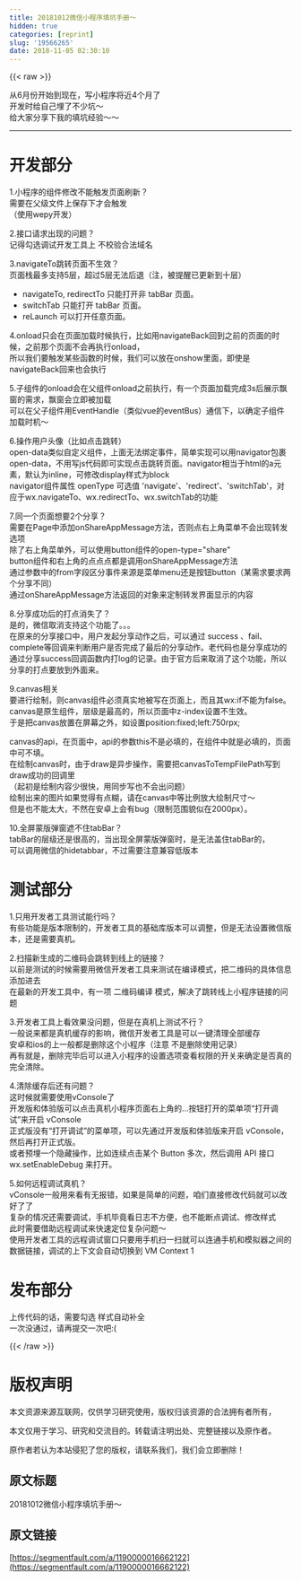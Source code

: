 ```yaml
---
title: 20181012微信小程序填坑手册～
hidden: true
categories: [reprint]
slug: '19566265'
date: 2018-11-05 02:30:10
---
```


{{< raw >}}
<p>&#x4ECE;6&#x6708;&#x4EFD;&#x5F00;&#x59CB;&#x5230;&#x73B0;&#x5728;&#xFF0C;&#x5199;&#x5C0F;&#x7A0B;&#x5E8F;&#x5C06;&#x8FD1;4&#x4E2A;&#x6708;&#x4E86;<br>&#x5F00;&#x53D1;&#x65F6;&#x7ED9;&#x81EA;&#x5DF1;&#x57CB;&#x4E86;&#x4E0D;&#x5C11;&#x5751;&#xFF5E;<br>&#x7ED9;&#x5927;&#x5BB6;&#x5206;&#x4EAB;&#x4E0B;&#x6211;&#x7684;&#x586B;&#x5751;&#x7ECF;&#x9A8C;&#xFF5E;&#xFF5E;</p><hr><h1 id="articleHeader0">&#x5F00;&#x53D1;&#x90E8;&#x5206;</h1><p>1.&#x5C0F;&#x7A0B;&#x5E8F;&#x7684;&#x7EC4;&#x4EF6;&#x4FEE;&#x6539;&#x4E0D;&#x80FD;&#x89E6;&#x53D1;&#x9875;&#x9762;&#x5237;&#x65B0;&#xFF1F;<br>&#x9700;&#x8981;&#x5728;&#x7236;&#x7EA7;&#x6587;&#x4EF6;&#x4E0A;&#x4FDD;&#x5B58;&#x4E0B;&#x624D;&#x4F1A;&#x89E6;&#x53D1;<br>&#xFF08;&#x4F7F;&#x7528;wepy&#x5F00;&#x53D1;&#xFF09;</p><p>2.&#x63A5;&#x53E3;&#x8BF7;&#x6C42;&#x51FA;&#x73B0;&#x7684;&#x95EE;&#x9898;&#xFF1F;<br>&#x8BB0;&#x5F97;&#x52FE;&#x9009;&#x8C03;&#x8BD5;&#x5F00;&#x53D1;&#x5DE5;&#x5177;&#x4E0A; &#x4E0D;&#x6821;&#x9A8C;&#x5408;&#x6CD5;&#x57DF;&#x540D;</p><p>3.navigateTo&#x8DF3;&#x8F6C;&#x9875;&#x9762;&#x4E0D;&#x751F;&#x6548;&#xFF1F;<br>&#x9875;&#x9762;&#x6808;&#x6700;&#x591A;&#x652F;&#x6301;5&#x5C42;&#xFF0C;&#x8D85;&#x8FC7;5&#x5C42;&#x65E0;&#x6CD5;&#x540E;&#x9000;&#xFF08;&#x6CE8;&#xFF0C;&#x88AB;&#x63D0;&#x9192;&#x5DF2;&#x66F4;&#x65B0;&#x5230;&#x5341;&#x5C42;&#xFF09;</p><ul><li>navigateTo, redirectTo &#x53EA;&#x80FD;&#x6253;&#x5F00;&#x975E; tabBar &#x9875;&#x9762;&#x3002;</li><li>switchTab &#x53EA;&#x80FD;&#x6253;&#x5F00; tabBar &#x9875;&#x9762;&#x3002;</li><li>reLaunch &#x53EF;&#x4EE5;&#x6253;&#x5F00;&#x4EFB;&#x610F;&#x9875;&#x9762;&#x3002;</li></ul><p>4.onload&#x53EA;&#x4F1A;&#x5728;&#x9875;&#x9762;&#x52A0;&#x8F7D;&#x65F6;&#x5019;&#x6267;&#x884C;&#xFF0C;&#x6BD4;&#x5982;&#x7528;navigateBack&#x56DE;&#x5230;&#x4E4B;&#x524D;&#x7684;&#x9875;&#x9762;&#x7684;&#x65F6;&#x5019;&#xFF0C;&#x4E4B;&#x524D;&#x90A3;&#x4E2A;&#x9875;&#x9762;&#x4E0D;&#x4F1A;&#x518D;&#x6267;&#x884C;onload&#xFF0C;<br>&#x6240;&#x4EE5;&#x6211;&#x4EEC;&#x8981;&#x89E6;&#x53D1;&#x67D0;&#x4E9B;&#x51FD;&#x6570;&#x7684;&#x65F6;&#x5019;&#xFF0C;&#x6211;&#x4EEC;&#x53EF;&#x4EE5;&#x653E;&#x5728;onshow&#x91CC;&#x9762;&#xFF0C;&#x5373;&#x4F7F;&#x662F;navigateBack&#x56DE;&#x6765;&#x4E5F;&#x4F1A;&#x6267;&#x884C;</p><p>5.&#x5B50;&#x7EC4;&#x4EF6;&#x7684;onload&#x4F1A;&#x5728;&#x7236;&#x7EC4;&#x4EF6;onload&#x4E4B;&#x524D;&#x6267;&#x884C;&#xFF0C;&#x6709;&#x4E00;&#x4E2A;&#x9875;&#x9762;&#x52A0;&#x8F7D;&#x5B8C;&#x6210;3s&#x540E;&#x5C55;&#x793A;&#x98D8;&#x7A97;&#x7684;&#x9700;&#x6C42;&#xFF0C;&#x98D8;&#x7A97;&#x4F1A;&#x7ACB;&#x5373;&#x88AB;&#x52A0;&#x8F7D;<br>&#x53EF;&#x4EE5;&#x5728;&#x7236;&#x5B50;&#x7EC4;&#x4EF6;&#x7528;EventHandle&#xFF08;&#x7C7B;&#x4F3C;vue&#x7684;eventBus&#xFF09;&#x901A;&#x4FE1;&#x4E0B;&#xFF0C;&#x4EE5;&#x786E;&#x5B9A;&#x5B50;&#x7EC4;&#x4EF6;&#x52A0;&#x8F7D;&#x65F6;&#x673A;&#xFF5E;</p><p>6.&#x64CD;&#x4F5C;&#x7528;&#x6237;&#x5934;&#x50CF;&#xFF08;&#x6BD4;&#x5982;&#x70B9;&#x51FB;&#x8DF3;&#x8F6C;&#xFF09;<br>open-data&#x7C7B;&#x4F3C;&#x81EA;&#x5B9A;&#x4E49;&#x7EC4;&#x4EF6;&#xFF0C;&#x4E0A;&#x9762;&#x65E0;&#x6CD5;&#x7ED1;&#x5B9A;&#x4E8B;&#x4EF6;&#xFF0C;&#x7B80;&#x5355;&#x5B9E;&#x73B0;&#x53EF;&#x4EE5;&#x7528;navigator&#x5305;&#x88F9;open-data&#xFF0C;&#x4E0D;&#x7528;&#x5199;js&#x4EE3;&#x7801;&#x5373;&#x53EF;&#x5B9E;&#x73B0;&#x70B9;&#x51FB;&#x8DF3;&#x8F6C;&#x9875;&#x9762;&#x3002;navigator&#x76F8;&#x5F53;&#x4E8E;html&#x7684;a&#x5143;&#x7D20;&#xFF0C;&#x9ED8;&#x8BA4;&#x4E3A;inline&#xFF0C;&#x53EF;&#x4FEE;&#x6539;display&#x6837;&#x5F0F;&#x4E3A;block<br>navigator&#x7EC4;&#x4EF6;&#x5C5E;&#x6027; openType &#x53EF;&#x9009;&#x503C; &apos;navigate&apos;&#x3001;&apos;redirect&apos;&#x3001;&apos;switchTab&apos;&#xFF0C;&#x5BF9;&#x5E94;&#x4E8E;wx.navigateTo&#x3001;wx.redirectTo&#x3001;wx.switchTab&#x7684;&#x529F;&#x80FD;</p><p>7.&#x540C;&#x4E00;&#x4E2A;&#x9875;&#x9762;&#x60F3;&#x8981;2&#x4E2A;&#x5206;&#x4EAB;&#xFF1F;<br>&#x9700;&#x8981;&#x5728;Page&#x4E2D;&#x6DFB;&#x52A0;onShareAppMessage&#x65B9;&#x6CD5;&#xFF0C;&#x5426;&#x5219;&#x70B9;&#x53F3;&#x4E0A;&#x89D2;&#x83DC;&#x5355;&#x4E0D;&#x4F1A;&#x51FA;&#x73B0;&#x8F6C;&#x53D1;&#x9009;&#x9879;<br>&#x9664;&#x4E86;&#x53F3;&#x4E0A;&#x89D2;&#x83DC;&#x5355;&#x5916;&#xFF0C;&#x53EF;&#x4EE5;&#x4F7F;&#x7528;button&#x7EC4;&#x4EF6;&#x7684;open-type=&quot;share&quot;<br>button&#x7EC4;&#x4EF6;&#x548C;&#x53F3;&#x4E0A;&#x89D2;&#x7684;&#x70B9;&#x70B9;&#x70B9;&#x90FD;&#x662F;&#x8C03;&#x7528;onShareAppMessage&#x65B9;&#x6CD5;<br>&#x901A;&#x8FC7;&#x53C2;&#x6570;&#x4E2D;&#x7684;from&#x5B57;&#x6BB5;&#x533A;&#x5206;&#x4E8B;&#x4EF6;&#x6765;&#x6E90;&#x662F;&#x83DC;&#x5355;menu&#x8FD8;&#x662F;&#x6309;&#x94AE;button&#xFF08;&#x67D0;&#x9700;&#x6C42;&#x8981;&#x6C42;&#x4E24;&#x4E2A;&#x5206;&#x4EAB;&#x4E0D;&#x540C;&#xFF09;<br>&#x901A;&#x8FC7;onShareAppMessage&#x65B9;&#x6CD5;&#x8FD4;&#x56DE;&#x7684;&#x5BF9;&#x8C61;&#x6765;&#x5B9A;&#x5236;&#x8F6C;&#x53D1;&#x754C;&#x9762;&#x663E;&#x793A;&#x7684;&#x5185;&#x5BB9;</p><p>8.&#x5206;&#x4EAB;&#x6210;&#x529F;&#x540E;&#x7684;&#x6253;&#x70B9;&#x6D88;&#x5931;&#x4E86;&#xFF1F;<br>&#x662F;&#x7684;&#xFF0C;&#x5FAE;&#x4FE1;&#x53D6;&#x6D88;&#x652F;&#x6301;&#x8FD9;&#x4E2A;&#x529F;&#x80FD;&#x4E86;&#x3002;&#x3002;&#x3002;<br>&#x5728;&#x539F;&#x6765;&#x7684;&#x5206;&#x4EAB;&#x63A5;&#x53E3;&#x4E2D;&#xFF0C;&#x7528;&#x6237;&#x53D1;&#x8D77;&#x5206;&#x4EAB;&#x52A8;&#x4F5C;&#x4E4B;&#x540E;&#xFF0C;&#x53EF;&#x4EE5;&#x901A;&#x8FC7; success &#x3001;fail&#x3001;complete&#x7B49;&#x56DE;&#x8C03;&#x6765;&#x5224;&#x65AD;&#x7528;&#x6237;&#x662F;&#x5426;&#x5B8C;&#x6210;&#x4E86;&#x6700;&#x540E;&#x7684;&#x5206;&#x4EAB;&#x52A8;&#x4F5C;&#x3002;&#x8001;&#x4EE3;&#x7801;&#x4E5F;&#x662F;&#x5206;&#x4EAB;&#x6210;&#x529F;&#x7684;&#x901A;&#x8FC7;&#x5206;&#x4EAB;success&#x56DE;&#x8C03;&#x51FD;&#x6570;&#x5185;&#x6253;log&#x7684;&#x8BB0;&#x5F55;&#x3002;&#x7531;&#x4E8E;&#x5B98;&#x65B9;&#x540E;&#x6765;&#x53D6;&#x6D88;&#x4E86;&#x8FD9;&#x4E2A;&#x529F;&#x80FD;&#xFF0C;&#x6240;&#x4EE5;&#x5206;&#x4EAB;&#x7684;&#x6253;&#x70B9;&#x8981;&#x653E;&#x5230;&#x5916;&#x9762;&#x6765;&#x3002;</p><p>9.canvas&#x76F8;&#x5173;<br>&#x8981;&#x8FDB;&#x884C;&#x7ED8;&#x5236;&#xFF0C;&#x5219;canvas&#x7EC4;&#x4EF6;&#x5FC5;&#x987B;&#x771F;&#x5B9E;&#x5730;&#x88AB;&#x5199;&#x5728;&#x9875;&#x9762;&#x4E0A;&#xFF0C;&#x800C;&#x4E14;&#x5176;wx:if&#x4E0D;&#x80FD;&#x4E3A;false&#x3002;<br>canvas&#x662F;&#x539F;&#x751F;&#x7EC4;&#x4EF6;&#xFF0C;&#x5C42;&#x7EA7;&#x662F;&#x6700;&#x9AD8;&#x7684;&#xFF0C;&#x6240;&#x4EE5;&#x9875;&#x9762;&#x4E2D;z-index&#x8BBE;&#x7F6E;&#x4E0D;&#x751F;&#x6548;&#x3002;<br>&#x4E8E;&#x662F;&#x628A;canvas&#x653E;&#x7F6E;&#x5728;&#x5C4F;&#x5E55;&#x4E4B;&#x5916;&#xFF0C;&#x5982;&#x8BBE;&#x7F6E;position:fixed;left:750rpx;</p><p>canvas&#x7684;api&#xFF0C;&#x5728;&#x9875;&#x9762;&#x4E2D;&#xFF0C;api&#x7684;&#x53C2;&#x6570;this&#x4E0D;&#x662F;&#x5FC5;&#x586B;&#x7684;&#xFF0C;&#x5728;&#x7EC4;&#x4EF6;&#x4E2D;&#x5C31;&#x662F;&#x5FC5;&#x586B;&#x7684;&#xFF0C;&#x9875;&#x9762;&#x4E2D;&#x53EF;&#x4E0D;&#x586B;&#x3002;<br>&#x5728;&#x7ED8;&#x5236;canvas&#x65F6;&#xFF0C;&#x7531;&#x4E8E;draw&#x662F;&#x5F02;&#x6B65;&#x64CD;&#x4F5C;&#xFF0C;&#x9700;&#x8981;&#x628A;canvasToTempFilePath&#x5199;&#x5230;draw&#x6210;&#x529F;&#x7684;&#x56DE;&#x8C03;&#x91CC;<br>&#xFF08;&#x8D77;&#x521D;&#x662F;&#x7ED8;&#x5236;&#x5185;&#x5BB9;&#x5C11;&#x5F88;&#x5FEB;&#xFF0C;&#x7528;&#x540C;&#x6B65;&#x5199;&#x4E5F;&#x4E0D;&#x4F1A;&#x51FA;&#x95EE;&#x9898;&#xFF09;<br>&#x7ED8;&#x5236;&#x51FA;&#x6765;&#x7684;&#x56FE;&#x7247;&#x5982;&#x679C;&#x89C9;&#x5F97;&#x6709;&#x70B9;&#x7CCA;&#xFF0C;&#x8BF7;&#x5728;canvas&#x4E2D;&#x7B49;&#x6BD4;&#x4F8B;&#x653E;&#x5927;&#x7ED8;&#x5236;&#x5C3A;&#x5BF8;&#xFF5E;<br>&#x4F46;&#x662F;&#x4E5F;&#x4E0D;&#x80FD;&#x592A;&#x5927;&#xFF0C;&#x4E0D;&#x7136;&#x5728;&#x5B89;&#x5353;&#x4E0A;&#x4F1A;&#x6709;bug&#xFF08;&#x9650;&#x5236;&#x8303;&#x56F4;&#x8C8C;&#x4F3C;&#x5728;2000px&#xFF09;&#x3002;</p><p>10.&#x5168;&#x5C4F;&#x8499;&#x7248;&#x5F39;&#x7A97;&#x906E;&#x4E0D;&#x4F4F;tabBar&#xFF1F;<br>tabBar&#x7684;&#x5C42;&#x7EA7;&#x8FD8;&#x662F;&#x5F88;&#x9AD8;&#x7684;&#xFF0C;&#x5F53;&#x51FA;&#x73B0;&#x5168;&#x5C4F;&#x8499;&#x7248;&#x5F39;&#x7A97;&#x65F6;&#xFF0C;&#x662F;&#x65E0;&#x6CD5;&#x76D6;&#x4F4F;tabBar&#x7684;&#xFF0C;<br>&#x53EF;&#x4EE5;&#x8C03;&#x7528;&#x5FAE;&#x4FE1;&#x7684;hidetabbar&#xFF0C;&#x4E0D;&#x8FC7;&#x9700;&#x8981;&#x6CE8;&#x610F;&#x517C;&#x5BB9;&#x4F4E;&#x7248;&#x672C;</p><h1 id="articleHeader1">&#x6D4B;&#x8BD5;&#x90E8;&#x5206;</h1><p>1.&#x53EA;&#x7528;&#x5F00;&#x53D1;&#x8005;&#x5DE5;&#x5177;&#x6D4B;&#x8BD5;&#x80FD;&#x884C;&#x5417;&#xFF1F;<br>&#x6709;&#x4E9B;&#x529F;&#x80FD;&#x662F;&#x7248;&#x672C;&#x9650;&#x5236;&#x7684;&#xFF0C;&#x5F00;&#x53D1;&#x8005;&#x5DE5;&#x5177;&#x7684;&#x57FA;&#x7840;&#x5E93;&#x7248;&#x672C;&#x53EF;&#x4EE5;&#x8C03;&#x6574;&#xFF0C;&#x4F46;&#x662F;&#x65E0;&#x6CD5;&#x8BBE;&#x7F6E;&#x5FAE;&#x4FE1;&#x7248;&#x672C;&#xFF0C;&#x8FD8;&#x662F;&#x9700;&#x8981;&#x771F;&#x673A;&#x3002;</p><p>2.&#x626B;&#x63CF;&#x65B0;&#x751F;&#x6210;&#x7684;&#x4E8C;&#x7EF4;&#x7801;&#x4F1A;&#x8DF3;&#x8F6C;&#x5230;&#x7EBF;&#x4E0A;&#x7684;&#x94FE;&#x63A5;&#xFF1F;<br>&#x4EE5;&#x524D;&#x662F;&#x6D4B;&#x8BD5;&#x7684;&#x65F6;&#x5019;&#x9700;&#x8981;&#x7528;&#x5FAE;&#x4FE1;&#x5F00;&#x53D1;&#x8005;&#x5DE5;&#x5177;&#x6765;&#x6D4B;&#x8BD5;&#x5728;&#x7F16;&#x8BD1;&#x6A21;&#x5F0F;&#xFF0C;&#x628A;&#x4E8C;&#x7EF4;&#x7801;&#x7684;&#x5177;&#x4F53;&#x4FE1;&#x606F;&#x6DFB;&#x52A0;&#x8FDB;&#x53BB;<br>&#x5728;&#x6700;&#x65B0;&#x7684;&#x5F00;&#x53D1;&#x5DE5;&#x5177;&#x4E2D;&#xFF0C;&#x6709;&#x4E00;&#x9879; &#x4E8C;&#x7EF4;&#x7801;&#x7F16;&#x8BD1; &#x6A21;&#x5F0F;&#xFF0C;&#x89E3;&#x51B3;&#x4E86;&#x8DF3;&#x8F6C;&#x7EBF;&#x4E0A;&#x5C0F;&#x7A0B;&#x5E8F;&#x94FE;&#x63A5;&#x7684;&#x95EE;&#x9898;</p><p>3.&#x5F00;&#x53D1;&#x8005;&#x5DE5;&#x5177;&#x4E0A;&#x770B;&#x6548;&#x679C;&#x6CA1;&#x95EE;&#x9898;&#xFF0C;&#x4F46;&#x662F;&#x5728;&#x771F;&#x673A;&#x4E0A;&#x6D4B;&#x8BD5;&#x4E0D;&#x884C;&#xFF1F;<br>&#x4E00;&#x822C;&#x8BF4;&#x6765;&#x90FD;&#x662F;&#x771F;&#x673A;&#x7F13;&#x5B58;&#x7684;&#x5F71;&#x54CD;&#xFF0C;&#x5FAE;&#x4FE1;&#x5F00;&#x53D1;&#x8005;&#x5DE5;&#x5177;&#x662F;&#x53EF;&#x4EE5;&#x4E00;&#x952E;&#x6E05;&#x7406;&#x5168;&#x90E8;&#x7F13;&#x5B58;<br>&#x5B89;&#x5353;&#x548C;ios&#x7684;&#x4E0A;&#x4E00;&#x822C;&#x90FD;&#x662F;&#x5220;&#x9664;&#x8FD9;&#x4E2A;&#x5C0F;&#x7A0B;&#x5E8F;&#xFF08;&#x6CE8;&#x610F; &#x4E0D;&#x662F;&#x5220;&#x9664;&#x4F7F;&#x7528;&#x8BB0;&#x5F55;&#xFF09;<br>&#x518D;&#x6709;&#x5C31;&#x662F;&#xFF0C;&#x5220;&#x9664;&#x5B8C;&#x6BD5;&#x540E;&#x53EF;&#x4EE5;&#x8FDB;&#x5165;&#x5C0F;&#x7A0B;&#x5E8F;&#x7684;&#x8BBE;&#x7F6E;&#x9009;&#x9879;&#x67E5;&#x770B;&#x6743;&#x9650;&#x7684;&#x5F00;&#x5173;&#x6765;&#x786E;&#x5B9A;&#x662F;&#x5426;&#x771F;&#x7684;&#x5B8C;&#x5168;&#x6E05;&#x9664;&#x3002;</p><p>4.&#x6E05;&#x9664;&#x7F13;&#x5B58;&#x540E;&#x8FD8;&#x6709;&#x95EE;&#x9898;&#xFF1F;<br>&#x8FD9;&#x65F6;&#x5019;&#x5C31;&#x9700;&#x8981;&#x4F7F;&#x7528;vConsole&#x4E86;<br>&#x5F00;&#x53D1;&#x7248;&#x548C;&#x4F53;&#x9A8C;&#x7248;&#x53EF;&#x4EE5;&#x70B9;&#x51FB;&#x771F;&#x673A;&#x5C0F;&#x7A0B;&#x5E8F;&#x9875;&#x9762;&#x53F3;&#x4E0A;&#x89D2;&#x7684;...&#x6309;&#x94AE;&#x6253;&#x5F00;&#x7684;&#x83DC;&#x5355;&#x9879;&#x201C;&#x6253;&#x5F00;&#x8C03;&#x8BD5;&#x201D;&#x6765;&#x5F00;&#x542F; vConsole<br>&#x6B63;&#x5F0F;&#x7248;&#x6CA1;&#x6709;&#x201C;&#x6253;&#x5F00;&#x8C03;&#x8BD5;&#x201D;&#x7684;&#x83DC;&#x5355;&#x9879;&#xFF0C;&#x53EF;&#x4EE5;&#x5148;&#x901A;&#x8FC7;&#x5F00;&#x53D1;&#x7248;&#x548C;&#x4F53;&#x9A8C;&#x7248;&#x6765;&#x5F00;&#x542F; vConsole&#xFF0C;&#x7136;&#x540E;&#x518D;&#x6253;&#x5F00;&#x6B63;&#x5F0F;&#x7248;&#x3002;<br>&#x6216;&#x8005;&#x9884;&#x57CB;&#x4E00;&#x4E2A;&#x9690;&#x85CF;&#x64CD;&#x4F5C;&#xFF0C;&#x6BD4;&#x5982;&#x8FDE;&#x7EED;&#x70B9;&#x51FB;&#x67D0;&#x4E2A; Button &#x591A;&#x6B21;&#xFF0C;&#x7136;&#x540E;&#x8C03;&#x7528; API &#x63A5;&#x53E3; wx.setEnableDebug &#x6765;&#x6253;&#x5F00;&#x3002;</p><p>5.&#x5982;&#x4F55;&#x8FDC;&#x7A0B;&#x8C03;&#x8BD5;&#x771F;&#x673A;&#xFF1F;<br>vConsole&#x4E00;&#x822C;&#x7528;&#x6765;&#x770B;&#x6709;&#x65E0;&#x62A5;&#x9519;&#xFF0C;&#x5982;&#x679C;&#x662F;&#x7B80;&#x5355;&#x7684;&#x95EE;&#x9898;&#xFF0C;&#x54B1;&#x4EEC;&#x76F4;&#x63A5;&#x4FEE;&#x6539;&#x4EE3;&#x7801;&#x5C31;&#x53EF;&#x4EE5;&#x6539;&#x597D;&#x4E86;&#x4E86;<br>&#x590D;&#x6742;&#x7684;&#x60C5;&#x51B5;&#x8FD8;&#x9700;&#x8981;&#x8C03;&#x8BD5;&#xFF0C;&#x624B;&#x673A;&#x6BD5;&#x7ADF;&#x770B;&#x65E5;&#x5FD7;&#x4E0D;&#x65B9;&#x4FBF;&#xFF0C;&#x4E5F;&#x4E0D;&#x80FD;&#x65AD;&#x70B9;&#x8C03;&#x8BD5;&#x3001;&#x4FEE;&#x6539;&#x6837;&#x5F0F;<br>&#x6B64;&#x65F6;&#x9700;&#x8981;&#x501F;&#x52A9;&#x8FDC;&#x7A0B;&#x8C03;&#x8BD5;&#x6765;&#x5FEB;&#x901F;&#x5B9A;&#x4F4D;&#x590D;&#x6742;&#x95EE;&#x9898;&#xFF5E;<br>&#x4F7F;&#x7528;&#x5F00;&#x53D1;&#x8005;&#x5DE5;&#x5177;&#x7684;&#x8FDC;&#x7A0B;&#x8C03;&#x8BD5;&#x7A97;&#x53E3;&#x53EA;&#x8981;&#x7528;&#x624B;&#x673A;&#x626B;&#x4E00;&#x626B;&#x5C31;&#x53EF;&#x4EE5;&#x8FDE;&#x901A;&#x624B;&#x673A;&#x548C;&#x6A21;&#x62DF;&#x5668;&#x4E4B;&#x95F4;&#x7684;&#x6570;&#x636E;&#x94FE;&#x63A5;&#xFF0C;&#x8C03;&#x8BD5;&#x7684;&#x4E0A;&#x4E0B;&#x6587;&#x4F1A;&#x81EA;&#x52A8;&#x5207;&#x6362;&#x5230; VM Context 1</p><h1 id="articleHeader2">&#x53D1;&#x5E03;&#x90E8;&#x5206;</h1><p>&#x4E0A;&#x4F20;&#x4EE3;&#x7801;&#x7684;&#x8BDD;&#xFF0C;&#x9700;&#x8981;&#x52FE;&#x9009; &#x6837;&#x5F0F;&#x81EA;&#x52A8;&#x8865;&#x5168;<br>&#x4E00;&#x6B21;&#x6CA1;&#x901A;&#x8FC7;&#xFF0C;&#x8BF7;&#x518D;&#x63D0;&#x4EA4;&#x4E00;&#x6B21;&#x5427;:(</p>
{{< /raw >}}

# 版权声明
本文资源来源互联网，仅供学习研究使用，版权归该资源的合法拥有者所有，

本文仅用于学习、研究和交流目的。转载请注明出处、完整链接以及原作者。 

原作者若认为本站侵犯了您的版权，请联系我们，我们会立即删除！

## 原文标题
20181012微信小程序填坑手册～

## 原文链接
[https://segmentfault.com/a/1190000016662122](https://segmentfault.com/a/1190000016662122)


